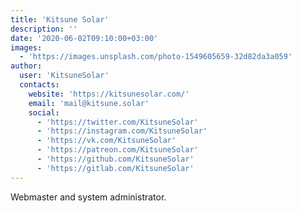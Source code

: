 ```yaml
---
title: 'Kitsune Solar'
description: ''
date: '2020-06-02T09:10:00+03:00'
images:
  - 'https://images.unsplash.com/photo-1549605659-32d82da3a059'
author:
  user: 'KitsuneSolar'
  contacts:
    website: 'https://kitsunesolar.com/'
    email: 'mail@kitsune.solar'
    social:
      - 'https://twitter.com/KitsuneSolar'
      - 'https://instagram.com/KitsuneSolar'
      - 'https://vk.com/KitsuneSolar'
      - 'https://patreon.com/KitsuneSolar'
      - 'https://github.com/KitsuneSolar'
      - 'https://gitlab.com/KitsuneSolar'
---
```


Webmaster and system administrator.
